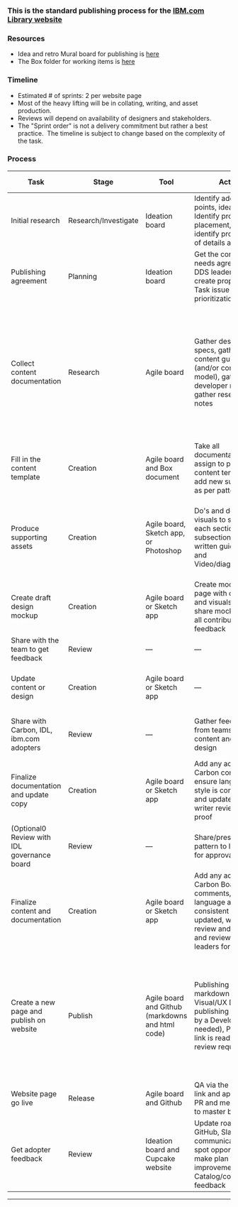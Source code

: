 
<!-- toc start --><!-- toc end -->

### This is the standard publishing process for the [IBM.com Library website](https://www.ibm.com/standards/web/ibm-dotcom-library/)

### Resources
- Idea and retro Mural board for publishing is [here](https://app.mural.co/t/digitaldesignsystemsquadwork2176/m/digitaldesignsystemsquadwork2176/1596216481914/86a1304ba4b3b616e89738e5813215f8cd021dbe)
- The Box folder for working items is [here](https://ibm.box.com/s/3mysyf8bdkdo8u2h5baqhphzgnfjlt65)

### Timeline
* Estimated # of sprints: 2 per website page
* Most of the heavy lifting will be in collating, writing, and asset production.
* Reviews will depend on availability of designers and stakeholders.
* The "Sprint order" is not a delivery commitment but rather a best practice.  The timeline is subject to change based on the complexity of the task.

### Process

| Task | Stage | Tool | Action | Dependencies  | Contributor/Task owner |Sprint & LOE|
|---|---|---|---|---|---|---|
| Initial research  | Research/Investigate  | Ideation board  | Identify adopter pain points, ideate, Identify proper IA placement, and identify proper level of details and fidelity  | Adopter needs and pain points  | Assignee/Content creator   |  Ideation |
| Publishing agreement  |  Planning | Ideation board  | Get the content needs agreed by the DDS leaders and create proper Epic or Task issue on Git for prioritization  |  — | Proposed by the website stream lead and approved by the DDS leaders | Planning  |
| Collect content documentation  | Research  | Agile board  | Gather designs and specs, gather content guidance (and/or content model), gather developer notes, and gather research notes  | Designer, content strategist,  developer, and researcher of pattern must be available to share documentation and relevant assets. **contributor may need to write documentation**  |  Task assignee/Content creator | 1  (week one)  |
| Fill in the content template | Creation  | Agile board and Box document  | Take all documentation and assign to pattern content template and add new subsections as per pattern needs  | See above | Task assignee/Content creator  | 1 (week one) |
|Produce supporting assets   | Creation  | Agile board, Sketch app, or Photoshop  |  Do's and don'ts, visuals to support each sections and/or subsections of written guidelines, and Video/diagram/specs |  Contributor to share [draft] assets and work with the Visual/UX Designer to ensure the assets are accurate | Task assignee/Content creator  | 1 (week two)–2 (week one)  |
|Create draft design mockup   | Creation   | Agile board or Sketch app  | Create mockup of page with content and visuals and share mockup with all contributors for feedback  | Availability of all contributors  | Task assignee/Content creator or Visual/UX Designer  | 2 (week one)  |
| Share with the team to get feedback  | Review  | —  |  — | —  |  — | 2 (week one) |
| Update content or design  | Creation   | Agile board or Sketch app  |  — | All contributors have reviewed   | Task assignee/Content creator or Visual/UX Designer |  2 (week two) |
| Share with Carbon, IDL, ibm.com adopters  | Review  |  — |  Gather feedback from teams on content and page design | —  | Task assignee/Content creator or Visual/UX Designer  | 2 (week two)  |
|  Finalize documentation and update copy | Creation  |  Agile board or Sketch app |  Add any additional Carbon comments, ensure language and style is consistent and updated, and writer review and proof | Availability of Carbon |Task assignee/Content creator or Visual/UX Designer  |  2 (week two) |
| (Optional0 Review with IDL governance board  | Review  |  — | Share/present pattern to IDL board for approval  |  — |  Task assignee/Content creator or Visual/UX Designer | 2 (week two)  |
|  Finalize content and documentation | Creation  | Agile board or Sketch app  | Add any additional Carbon Board comments, ensure language and style is consistent and updated, writer review and proof, and review with DDS leaders for approval  |  — | Task assignee/Content creator or Visual/UX Designer | 2 (week two)  |
|  Create a new page and publish on website |  Publish | Agile board and Github (markdowns and html code)  | Publishing with markdown by Visual/UX Designer, publishing with code by a Developer (as needed), PR preview link is ready, and PR review request set  | Final pattern documentation has been reviewed and approved, patterns and guidelines have been approved by Carbon review board, and all assets must be made available to publishers  |Task assignee/Content creator or Visual/UX Designer | 2 (week two)  |
| Website page go live  |  Release | Agile board and Github  | QA via the preview link and approve the PR and merge the PR to master branch  |  Jenkins built |  — | 2 (week two)  |
|  Get adopter feedback | Review  | Ideation board and Cupcake website   | Update roadmap / GitHub, Slack communications, spot opportunity and make plan for improvement,and Catalog/consolidate feedback  | —  |Task assignee/Content creator or Visual/UX Designer | Iteration starts  |




---

<!-- backlinks start --><!-- backlinks end -->